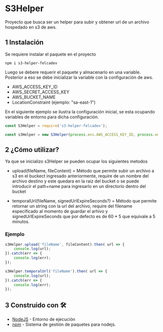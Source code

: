 # S3Helper

Proyecto que busca ser un helper para subir y obtener url de un archivo hospedado en s3 de aws.

## 1 Instalación

Se requiere instalar el paquete en el proyecto

```
npm i s3-helper-felcadev
```

Luego se debere requerir el paquete y almacenarlo en una variable.
Posterior a eso se debe inicializar la variable con la configuración de aws.

* AWS_ACCESS_KEY_ID
* AWS_SECRET_ACCESS_KEY
* AWS_BUCKET_NAME
* LocationConstraint (ejemplo: "sa-east-1")

En el siguiente ejemplo se ilustra la configuración inicial, se esta ocupando variables de entorno para dicha configuración.

```javascript
const S3Helper = require('s3-helper-felcadev');

const s3Helper = new S3Helper(process.env.AWS_ACCESS_KEY_ID, process.env.AWS_SECRET_ACCESS_KEY, process.env.AWS_BUCKET_NAME, process.env.LocationConstraint);
```

## 2 ¿Cómo utilizar?

Ya que se inicializo s3Helper se pueden ocupar los siguientes metodos

* upload(fileName, fileContent) = Método que permite subir un archivo a s3 en el buckect ingresado anteriormente, require de un nombre del archivo destino y este quedara en la raiz del bucket o se puede introducir el path+name para ingresarlo en un directorio dentro del bucket

* temporalUrl(fileName, signedUrlExpireSeconds?) = Método que permite retornar un string con la url del archivo, require del filename especificado al momento de guardar el arhivo y signedUrlExpireSeconds que por defecto es de 60 * 5 que equivale a 5 minutos.

### Ejemplo 

```javascript
s3Helper.upload('fileName', fileContent).then( url => {
    console.log(url);
}).catch(err => {
    console.log(err);
});

s3Helper.temporalUrl('fileName').then( url => {
    console.log(url);
}).catch(err => {
    console.log(err);
});
```

## 3 Construido con 🛠️

* [NodeJS](https://nodejs.org/en/) - Entorno de ejecución
* [npm](https://www.npmjs.com/) - Sistema de gestión de paquetes para nodejs.
